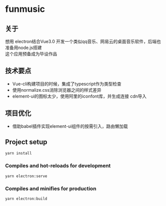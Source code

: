# funmusic
## 关于
想用 electron结合Vue3.0 开发一个类似qq音乐、网易云的桌面音乐软件，后端也准备用node.js搭建  
这个应用预备成为毕设作品
## 技术要点
* Vue-cli构建项目的时候，集成了typescript作为类型检查
* 使用normalize.css消除浏览器之间的样式差异
* element-ui的图标太少，使用阿里的iconfont库，并生成连接 cdn导入
## 项目优化
* 借助babel插件实现element-ui组件的按需引入，路由懒加载

## Project setup
```
yarn install
```
### Compiles and hot-reloads for development
```
yarn electron:serve
```
### Compiles and minifies for production
```
yarn electron:build
```
